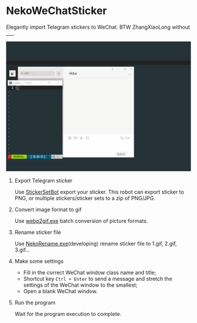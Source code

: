# NekoWeChatSticker

Elegantly import Telegram stickers to WeChat. BTW ZhangXiaoLong without ___.


![](./demo1.gif)


1. Export Telegram sticker

	Use [StickerSetBot](https://telegram.me/stickerset2packbot) export your sticker. This robot can export sticker to PNG, or multiple stickers/sticker sets to a zip of PNG/JPG.

1. Convert image format to gif

	Use [webp2gif.exe](https://github.com/xborner/NekoWeChatSticker/blob/main/webp2gif_v1.0.zip?raw=true) batch conversion of picture formats.

1. Rename sticker file

	Use [NekoRename.exe]()(developing) rename sticker file to 1.gif, 2.gif, 3.gif...

1. Make some settings

	- Fill in the correct WeChat window class name and title;
	- Shortcut key `Ctrl + Enter` to send a message and stretch the settings of the WeChat window to the smallest;
	- Open a blank WeChat window.

1. Run the program

	Wait for the program execution to complete.

